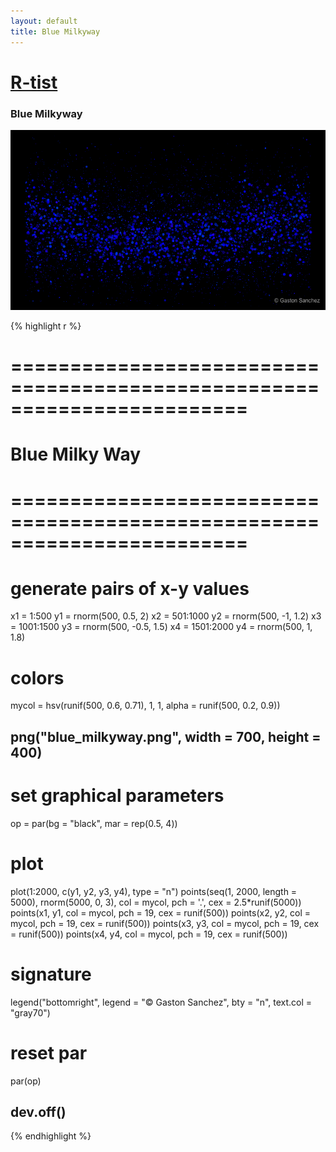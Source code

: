 ```yaml
---
layout: default
title: Blue Milkyway
---
```


# [R-tist](/work/rtist)

### Blue Milkyway

![](/images/rtist/blue_milkyway.png)

{% highlight r %}
# ========================================================================
# Blue Milky Way
# ========================================================================
# generate pairs of x-y values
x1 = 1:500
y1 = rnorm(500, 0.5, 2)
x2 = 501:1000
y2 = rnorm(500, -1, 1.2)
x3 = 1001:1500
y3 = rnorm(500, -0.5, 1.5)
x4 = 1501:2000
y4 = rnorm(500, 1, 1.8)

# colors
mycol = hsv(runif(500, 0.6, 0.71), 1, 1, alpha = runif(500, 0.2, 0.9))


## png("blue_milkyway.png", width = 700, height = 400)
# set graphical parameters
op = par(bg = "black", mar = rep(0.5, 4))
# plot
plot(1:2000, c(y1, y2, y3, y4), type = "n")
points(seq(1, 2000, length = 5000), rnorm(5000, 0, 3), 
       col = mycol, pch = '.', cex = 2.5*runif(5000))
points(x1, y1, col = mycol, pch = 19, cex = runif(500))
points(x2, y2, col = mycol, pch = 19, cex = runif(500))
points(x3, y3, col = mycol, pch = 19, cex = runif(500))
points(x4, y4, col = mycol, pch = 19, cex = runif(500))
# signature
legend("bottomright", legend = "© Gaston Sanchez", bty = "n", 
       text.col = "gray70")
# reset par
par(op)
## dev.off()
{% endhighlight %}

